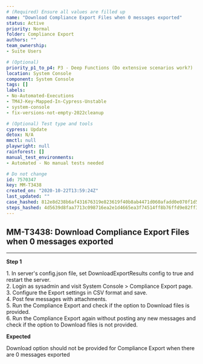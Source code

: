 ```yaml
---
# (Required) Ensure all values are filled up
name: "Download Compliance Export Files when 0 messages exported"
status: Active
priority: Normal
folder: Compliance Export
authors: ""
team_ownership: 
- Suite Users

# (Optional)
priority_p1_to_p4: P3 - Deep Functions (Do extensive scenarios work?)
location: System Console
component: System Console
tags: []
labels: 
- No-Automated-Executions
- TM4J-Key-Mapped-In-Cypress-Unstable
- system-console
- fix-versions-not-empty-2022cleanup

# (Optional) Test type and tools
cypress: Update
detox: N/A
mmctl: null
playwright: null
rainforest: []
manual_test_environments: 
- Automated - No manual tests needed

# Do not change
id: 7570347
key: MM-T3438
created_on: "2020-10-22T13:59:24Z"
last_updated: ""
case_hashed: 812e8d238b6af431676319e823619f40b8ab4471d060afadd0e070f1d5269574142ddc4995905e399d0bb599caa994b1
steps_hashed: 4d5639d8faa7713c098716ea2e1d4665ea3f74514ff8b76ffd9e82ff319e24a5a62daf4293035cd4f85ac010e1517373
---
```


<!-- (Auto-generated) Based on frontmatter's "key" and "name" -->

## MM-T3438: Download Compliance Export Files when 0 messages exported

---

**Step 1**

1\. In server's config.json file, set DownloadExportResults config to true and restart the server.\
2\. Login as sysadmin and visit System Console > Compliance Export page.\
3\. Configure the Export settings in CSV format and save.\
4\. Post few messages with attachments.\
5\. Run the Compliance Export and check if the option to Download files is provided.\
6\. Run the Compliance Export again without posting any new messages and check if the option to Download files is not provided.

**Expected**

Download option should not be provided for Compliance Export when there are 0 messages exported
